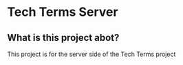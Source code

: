# Tech Terms Server 

## What is this project abot?

This project is for the server side of the Tech Terms project